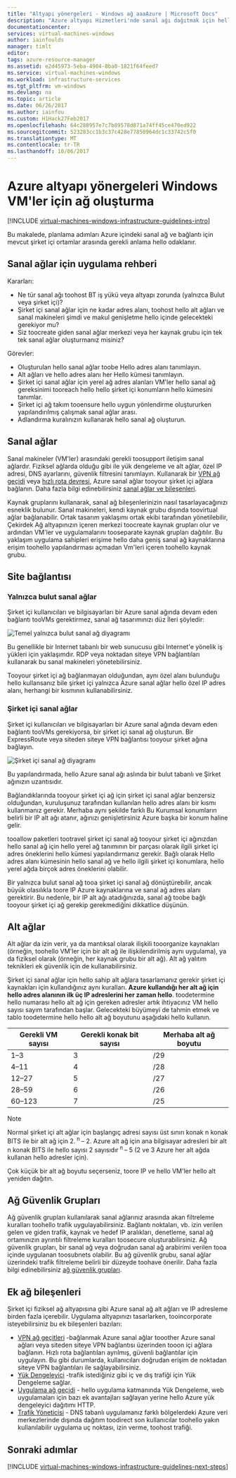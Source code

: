 ```yaml
---
title: "Altyapı yönergeleri - Windows ağ aaaAzure | Microsoft Docs"
description: "Azure altyapı Hizmetleri'nde sanal ağı dağıtmak için hello anahtar tasarım ve uygulama yönergeleri hakkında bilgi edinin."
documentationcenter: 
services: virtual-machines-windows
author: iainfoulds
manager: timlt
editor: 
tags: azure-resource-manager
ms.assetid: e2d45973-5eba-4904-8ba0-1821f64feed7
ms.service: virtual-machines-windows
ms.workload: infrastructure-services
ms.tgt_pltfrm: vm-windows
ms.devlang: na
ms.topic: article
ms.date: 06/26/2017
ms.author: iainfou
ms.custom: H1Hack27Feb2017
ms.openlocfilehash: 64c288957e7c7b89578d871a74ff45ce470ed922
ms.sourcegitcommit: 523283cc1b3c37c428e77850964dc1c33742c5f0
ms.translationtype: MT
ms.contentlocale: tr-TR
ms.lasthandoff: 10/06/2017
---
```

# <a name="azure-networking-infrastructure-guidelines-for-windows-vms"></a>Azure altyapı yönergeleri Windows VM'ler için ağ oluşturma 

[!INCLUDE [virtual-machines-windows-infrastructure-guidelines-intro](../../../includes/virtual-machines-windows-infrastructure-guidelines-intro.md)]

Bu makalede, planlama adımları Azure içindeki sanal ağ ve bağlantı için mevcut şirket içi ortamlar arasında gerekli anlama hello odaklanır.

## <a name="implementation-guidelines-for-virtual-networks"></a>Sanal ağlar için uygulama rehberi
Kararları:

* Ne tür sanal ağı toohost BT iş yükü veya altyapı zorunda (yalnızca Bulut veya şirket içi)?
* Şirket içi sanal ağlar için ne kadar adres alanı, toohost hello alt ağları ve sanal makineleri şimdi ve makul genişletme hello içinde gelecekteki gerekiyor mu?
* Siz toocreate giden sanal ağlar merkezi veya her kaynak grubu için tek tek sanal ağlar oluşturmanız misiniz?

Görevler:

* Oluşturulan hello sanal ağlar toobe Hello adres alanı tanımlayın.
* Alt ağları ve hello adres alanı her Hello kümesi tanımlayın.
* Şirket içi sanal ağlar için yerel ağ adres alanları VM'ler hello sanal ağ gereksinimi tooreach hello hello şirket içi konumların hello kümesini tanımlar.
* Şirket içi ağ takım tooensure hello uygun yönlendirme oluştururken yapılandırılmış çalışmak sanal ağlar arası.
* Adlandırma kuralınızın kullanarak hello sanal ağ oluşturun.

## <a name="virtual-networks"></a>Sanal ağlar
Sanal makineler (VM'ler) arasındaki gerekli toosupport iletişim sanal ağlardır. Fiziksel ağlarda olduğu gibi ile yük dengeleme ve alt ağlar, özel IP adresi, DNS ayarlarını, güvenlik filtresini tanımlayın. Kullanarak bir [VPN ağ geçidi](../../vpn-gateway/vpn-gateway-about-vpngateways.md) veya [hızlı rota devresi](../../expressroute/expressroute-introduction.md), Azure sanal ağlar tooyour şirket içi ağlara bağlanın. Daha fazla bilgi edinebilirsiniz [sanal ağlar ve bileşenleri](../../virtual-network/virtual-networks-overview.md).

Kaynak gruplarını kullanarak, sanal ağ bileşenlerinizin nasıl tasarlayacağınızı esneklik bulunur. Sanal makineleri, kendi kaynak grubu dışında toovirtual ağlar bağlanabilir. Ortak tasarım yaklaşımı ortak ekibi tarafından yönetilebilir, Çekirdek Ağ altyapınızın içeren merkezi toocreate kaynak grupları olur ve ardından VM'ler ve uygulamalarını tooseparate kaynak grupları dağıtılır. Bu yaklaşım uygulama sahipleri erişime hello daha geniş sanal ağ kaynaklarına erişim toohello yapılandırması açmadan Vm'leri içeren toohello kaynak grubu.

## <a name="site-connectivity"></a>Site bağlantısı
### <a name="cloud-only-virtual-networks"></a>Yalnızca bulut sanal ağlar
Şirket içi kullanıcıları ve bilgisayarları bir Azure sanal ağında devam eden bağlantı tooVMs gerektirmez, sanal ağ tasarımınızı düz İleri şöyledir:

![Temel yalnızca bulut sanal ağ diyagramı](./media/infrastructure-networking-guidelines/vnet01.png)

Bu genellikle bir Internet tabanlı bir web sunucusu gibi Internet'e yönelik iş yükleri için yaklaşımdır. RDP veya noktadan siteye VPN bağlantıları kullanarak bu sanal makineleri yönetebilirsiniz.

Tooyour şirket içi ağ bağlanmayan olduğundan, aynı özel alanı bulunduğu hello kullansanız bile şirket içi yalnızca Azure sanal ağlar hello özel IP adres alanı, herhangi bir kısmının kullanabilirsiniz.

### <a name="cross-premises-virtual-networks"></a>Şirket içi sanal ağlar
Şirket içi kullanıcıları ve bilgisayarları bir Azure sanal ağında devam eden bağlantı tooVMs gerekiyorsa, bir şirket içi sanal ağ oluşturun.  Bir ExpressRoute veya siteden siteye VPN bağlantısı tooyour şirket ağına bağlayın.

![Şirket içi sanal ağ diyagramı](./media/infrastructure-networking-guidelines/vnet02.png)

Bu yapılandırmada, hello Azure sanal ağı aslında bir bulut tabanlı ve Şirket ağınızın uzantısıdır.

Bağlandıklarında tooyour şirket içi ağ için şirket içi sanal ağlar benzersiz olduğundan, kuruluşunuz tarafından kullanılan hello adres alanı bir kısmı kullanmanız gerekir. Merhaba aynı şekilde farklı Bu Kurumsal konumların belirli bir IP alt ağı atanır, ağınızı genişletirsiniz Azure başka bir konum haline gelir.

tooallow paketleri tootravel şirket içi sanal ağ tooyour şirket içi ağınızdan hello sanal ağ için hello yerel ağ tanımının bir parçası olarak ilgili şirket içi adres öneklerini hello kümesi yapılandırmanız gerekir. Bağlı olarak Hello adres alanı kümesinin hello sanal ağ ve hello ilgili şirket içi konumlara, hello yerel ağda birçok adres öneklerini olabilir.

Bir yalnızca bulut sanal ağ tooa şirket içi sanal ağ dönüştürebilir, ancak büyük olasılıkla toore IP Azure kaynaklarına ve sanal ağ adres alanı gerektirir. Bu nedenle, bir IP alt ağı atadığınızda, sanal ağ toobe bağlı tooyour şirket içi ağ gerekip gerekmediğini dikkatlice düşünün.

## <a name="subnets"></a>Alt ağlar
Alt ağlar da izin verir, ya da mantıksal olarak ilişkili tooorganize kaynakları (örneğin, toohello VM'ler için bir alt ağ ile ilişkilendirilmiş aynı uygulama), ya da fiziksel olarak (örneğin, her kaynak grubu bir alt ağ). Alt ağ yalıtım teknikleri ek güvenlik için de kullanabilirsiniz.

Şirket içi sanal ağlar için hello sahip alt ağlara tasarlamanız gerekir şirket içi kaynakları için kullandığınız aynı kuralları. **Azure kullandığı her alt ağ için hello adres alanının ilk üç IP adreslerini her zaman hello**. toodetermine hello numarası hello alt ağ için gereken adresler artık ihtiyacınız VM hello sayısı sayım tarafından başlar. Gelecekteki büyümeyi de tahmin etmek ve tablo toodetermine hello hello alt ağ boyutunu aşağıdaki hello kullanın.

| Gerekli VM sayısı | Gerekli konak bit sayısı | Merhaba alt ağ boyutu |
| --- | --- | --- |
| 1–3 |3 |/29 |
| 4–11 |4 |/28 |
| 12–27 |5 |/27 |
| 28–59 |6 |/26 |
| 60–123 |7 |/25 |

> [!NOTE]
> Normal şirket içi alt ağlar için başlangıç adresi sayısı üst sınırı konak n konak BITS ile bir alt ağ için 2.<sup> n </sup> – 2. Azure alt ağ için ana bilgisayar adresleri bir alt n konak BITS ile hello sayısı 2 sayısıdır<sup> n </sup> – 5 (2 ve 3 Azure her alt ağda kullanan hello adresler için).
> 
> 

Çok küçük bir alt ağ boyutu seçerseniz, toore IP ve hello VM'ler hello alt yeniden dağıtın.

## <a name="network-security-groups"></a>Ağ Güvenlik Grupları
Ağ güvenlik grupları kullanılarak sanal ağlarınız arasında akan filtreleme kuralları toohello trafik uygulayabilirsiniz. Bağlantı noktaları, vb. izin verilen gelen ve giden trafik, kaynak ve hedef IP aralıkları, denetleme, sanal ağ ortamınızın ayrıntılı filtreleme kuralları toosecure oluşturabilirsiniz. Ağ güvenlik grupları, bir sanal ağ veya doğrudan sanal ağ arabirimi verilen tooa içinde uygulanan toosubnets olabilir. Bu ağ güvenlik grubu, sanal ağlar üzerindeki trafik filtreleme belirli bir düzeyde toohave önerilir. Daha fazla bilgi edinebilirsiniz [ağ güvenlik grupları](../../virtual-network/virtual-networks-nsg.md).

## <a name="additional-network-components"></a>Ek ağ bileşenleri
Şirket içi fiziksel ağ altyapısına gibi Azure sanal ağ alt ağları ve IP adresleme birden fazla içerebilir. Uygulama altyapınızı tasarlarken, tooincorporate isteyebilirsiniz bu ek bileşenleri bazıları:

* [VPN ağ geçitleri](../../vpn-gateway/vpn-gateway-about-vpngateways.md) -bağlanmak Azure sanal ağlar tooother Azure sanal ağları veya siteden siteye VPN bağlantısı üzerinden tooon içi ağlara bağlanın. Hızlı rota bağlantıları ayrılmış, güvenli bağlantılar için uygulayın. Bu gibi durumlarda, kullanıcıları doğrudan erişim de noktadan siteye VPN bağlantıları ile sağlayabilirsiniz.
* [Yük Dengeleyici](../../load-balancer/load-balancer-overview.md) -trafik istediğiniz gibi iç ve dış trafiği için Yük Dengeleme sağlar.
* [Uygulama ağ geçidi](../../application-gateway/application-gateway-introduction.md) - hello uygulama katmanında Yük Dengeleme, web uygulamaları için bazı ek avantajları sağlayan yerine hello Azure yük dengeleyici dağıtımı HTTP.
* [Trafik Yöneticisi](../../traffic-manager/traffic-manager-overview.md) - DNS tabanlı uygulamanız farklı bölgelerdeki Azure veri merkezlerinde dışında dağıtım toodirect son kullanıcılar toohello yakın kullanılabilir uygulama uç noktası, izin verme, toohost trafiği.

## <a name="next-steps"></a>Sonraki adımlar
[!INCLUDE [virtual-machines-windows-infrastructure-guidelines-next-steps](../../../includes/virtual-machines-windows-infrastructure-guidelines-next-steps.md)]

